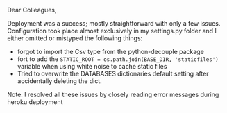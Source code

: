 Dear Colleagues, 

Deployment was a success; mostly straightforward with only a few issues. Configuration took place almost exclusively in my settings.py folder and I either omitted or mistyped the following things:
  * forgot to import the Csv type from the python-decouple package
  * fort to add the ```STATIC_ROOT = os.path.join(BASE_DIR, 'staticfiles')``` variable when using white noise to cache static files
  * Tried to overwrite the DATABASES dictionaries default setting after accidentally deleting the dict.
  
Note: I resolved all these issues by closely reading error messages during heroku deployment
    
